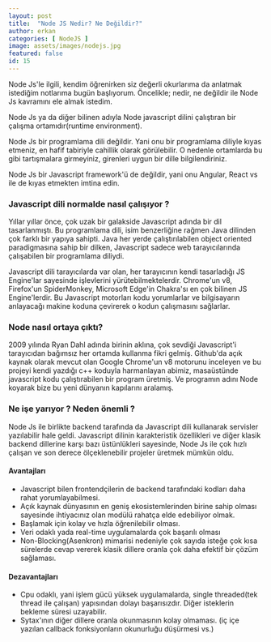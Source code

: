 ```yaml
---
layout: post
title:  "Node JS Nedir? Ne Değildir?"
author: erkan
categories: [ NodeJS ]
image: assets/images/nodejs.jpg
featured: false
id: 15
---
```


Node Js'le ilgili, kendim öğrenirken siz değerli okurlarıma da anlatmak istediğim notlarıma bugün başlıyorum. Öncelikle; nedir, ne değildir ile Node Js kavramını ele almak istedim.

Node Js ya da diğer bilinen adıyla Node javascript dilini çalıştıran bir çalışma ortamıdır(runtime environment).

Node Js bir programlama dili değildir. Yani onu bir programlama diliyle kıyas etmeniz, en hafif tabiriyle cahillik olarak görülebilir. O nedenle ortamlarda bu gibi tartışmalara girmeyiniz, girenleri uygun bir dille bilgilendiriniz.

Node Js bir Javascript framework'ü de değildir, yani onu Angular, React vs ile de kıyas etmekten imtina edin.


### Javascript dili normalde nasıl çalışıyor ?

Yıllar yıllar önce, çok uzak bir galakside Javascript adında bir dil tasarlanmıştı. Bu programlama dili, isim benzerliğine rağmen Java dilinden çok farklı bir yapıya sahipti. Java her yerde çalıştırılabilen object oriented paradigmasına sahip bir dilken, Javascript sadece web tarayıcılarında çalışabilen bir programlama diliydi.

Javascript dili tarayıcılarda var olan, her tarayıcının kendi tasarladığı JS Engine'lar sayesinde işlevlerini yürütebilmektelerdir. Chrome'un v8, Firefox'un SpiderMonkey, Microsoft Edge'in Chakra'sı en çok bilinen JS Engine'lerdir. Bu Javascript motorları kodu yorumlarlar ve bilgisayarın anlayacağı makine koduna çevirerek o kodun çalışmasını sağlarlar.

### Node nasıl ortaya çıktı?

2009 yılında Ryan Dahl adında birinin aklına, çok sevdiği Javascript'i tarayıcıdan bağımsız her ortamda kullanma fikri gelmiş. Github'da açık kaynak olarak mevcut olan Google Chrome'un v8 motorunu inceleyen ve bu projeyi kendi yazdığı c++ koduyla harmanlayan abimiz, masaüstünde javascript kodu çalıştırabilen bir program üretmiş. Ve programın adını Node koyarak bize bu yeni dünyanın kapılarını aralamış.

### Ne işe yarıyor ? Neden önemli ?

Node Js ile birlikte backend tarafında da Javascript dili kullanarak servisler yazılabilir hale geldi. Javascript dilinin karakteristik özellikleri ve diğer klasik backend dillerine karşı bazı üstünlükleri sayesinde, Node Js ile çok hızlı çalışan ve son derece ölçeklenebilir projeler üretmek mümkün oldu.

#### Avantajları
* Javascript bilen frontendçilerin de backend tarafındaki kodları daha rahat yorumlayabilmesi.
* Açık kaynak dünyasının en geniş ekosistemlerinden birine sahip olması sayesinde ihtiyacınız olan modülü rahatça elde edebiliyor olmak.
* Başlamak için kolay ve hızla öğrenilebilir olması.
* Veri odaklı yada real-time uygulamalarda çok başarılı olması
* Non-Blocking(Asenkron) mimarisi nedeniyle çok sayıda isteğe çok kısa sürelerde cevap vererek klasik dillere oranla çok daha efektif bir çözüm sağlaması.

#### Dezavantajları
* Cpu odaklı, yani işlem gücü yüksek uygulamalarda, single threaded(tek thread ile çalışan) yapısından dolayı başarısızdır. Diğer isteklerin bekleme süresi uzayabilir.
* Sytax'ının diğer dillere oranla okunmasının kolay olmaması. (iç içe yazılan callback fonksiyonların okunurluğu düşürmesi vs.)